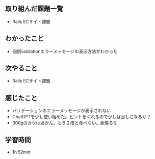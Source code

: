 ## 取り組んだ課題一覧
- Rails ECサイト課題
## わかったこと
- 個別validationエラーメッセージの表示方法がわかった
## 次やること
- Rails ECサイト課題
## 感じたこと
- バリデーションのエラーメッセージが表示されない
- ChatGPTを少し使い始めた。ヒントをくれるので少しは足しになるか？
- 300gのカツはあかん。もう２度と食べない。欲張るな
## 学習時間
- 1h 52min
